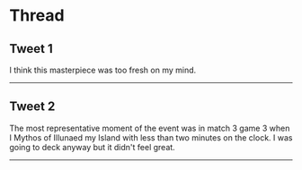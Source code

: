 # Thread

## Tweet 1

I think this masterpiece was too fresh on my mind.

---

## Tweet 2

The most representative moment of the event was in match 3 game 3 when I Mythos of Illunaed my Island with less than two minutes on the clock. I was going to deck anyway but it didn't feel great.

---

